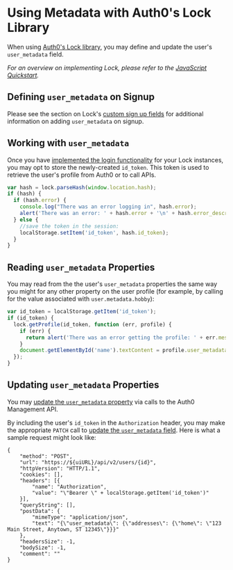 # Using Metadata with Auth0's Lock Library

When using [Auth0's Lock library](/libraries/lock), you may define and update the user's `user_metadata` field.

*For an overview on implementing Lock, please refer to the [JavaScript Quickstart](/quickstart/spa/vanillajs).*

## Defining `user_metadata` on Signup

Please see the section on Lock's [custom sign up fields](libraries/lock/v10/new-features#custom-sign-up-fields) for additional information on adding `user_metadata` on signup.

## Working with `user_metadata`

Once you have [implemented the login functionality](/quickstart/spa/vanillajs#3-implement-the-login) for your Lock instances, you may opt to store the newly-created `id_token`. This token is used to retrieve the user's profile from Auth0 or to call APIs.

```js
var hash = lock.parseHash(window.location.hash);
if (hash) {
  if (hash.error) {
    console.log("There was an error logging in", hash.error);
    alert('There was an error: ' + hash.error + '\n' + hash.error_description);
  } else {
    //save the token in the session:
    localStorage.setItem('id_token', hash.id_token);
  }
}
```

## Reading `user_metadata` Properties

You may read from the the user's `user_metadata` properties the same way you might for any other property on the user profile (for example, by calling for the value associated with `user.metadata.hobby`):

```js
var id_token = localStorage.getItem('id_token');
if (id_token) {
  lock.getProfile(id_token, function (err, profile) {
    if (err) {
      return alert('There was an error getting the profile: ' + err.message);
    }
    document.getElementById('name').textContent = profile.user_metadata.hobby;
  });
}
```

## Updating `user_metadata` Properties

You may [update the `user_metadata` property](/metadata/apiv2#updating-a-user-s-metadata) via calls to the Auth0 Management API.

By including the user's `id_token` in the `Authorization` header, you may make the appropriate `PATCH` call to [update the `user_metadata` field](/metadata/apiv2#updating-a-user-s-metadata). Here is what a sample request might look like:

```har
{
	"method": "POST",
	"url": "https://${uiURL}/api/v2/users/{id}",
	"httpVersion": "HTTP/1.1",
	"cookies": [],
	"headers": [{
		"name": "Authorization",
		"value": "\"Bearer \" + localStorage.getItem('id_token')"
	}],
	"queryString": [],
	"postData": {
		"mimeType": "application/json",
		"text": "{\"user_metadata\": {\"addresses\": {\"home\": \"123 Main Street, Anytown, ST 12345\"}}}"
	},
	"headersSize": -1,
	"bodySize": -1,
	"comment": ""
}
```
